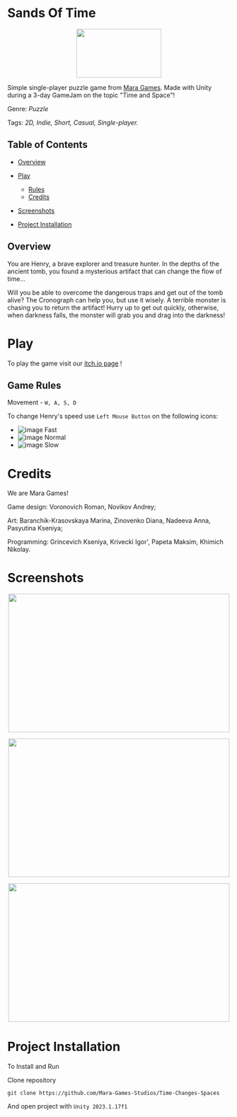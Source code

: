 # Sands Of Time
<p align="center">
  <img src="https://github.com/user-attachments/assets/7f175246-ce5f-4601-b896-d5ceb9dea9e2" width="192" height="110">
</p>

Simple single-player puzzle game from [Mara Games](https://github.com/Mara-Games-Studios). Made with Unity during a 3-day GameJam on the topic "Time and Space"! 

Genre: *Puzzle*

Tags: *2D, Indie, Short, Casual, Single-player.*

## Table of Contents
- [Overview](##Overview)
- [Play](#Play)
  - [Rules](#GameRules)
  - [Credits](#Credits)
    
- [Screenshots](#Screenshots)
- [Project Installation](#ProjectInstallation)

## Overview
You are Henry, a brave explorer and treasure hunter. In the depths of the ancient tomb, you found a mysterious artifact that can change the flow of time...

Will you be able to overcome the dangerous traps and get out of the tomb alive? The Cronograph can help you, but use it wisely. A terrible monster is chasing you to return the artifact! Hurry up to get out quickly, otherwise, when darkness falls, the monster will grab you and drag into the darkness!

# Play
To play the game visit our [itch.io page](https://mara-games-hub.itch.io/time-changes-spaces) !

## Game Rules
 Movement - `W, A, S, D`

 To change Henry's speed use `Left Mouse Button` on the following icons:

- ![image](https://github.com/user-attachments/assets/5f629082-3e4c-4da0-b38e-2ac497032656) Fast
- ![image](https://github.com/user-attachments/assets/9ac2342c-30db-45f8-9de6-f57ff3733b11) Normal
- ![image](https://github.com/user-attachments/assets/f366ea84-1f05-4565-9388-2d844e0aed80) Slow

# Credits

We are Mara Games!

Game design: Voronovich Roman, Novikov Andrey;

Art: Baranchik-Krasovskaya Marina, Zinovenko Diana, Nadeeva Anna, Pasyutina Kseniya;

Programming: Grincevich Kseniya, Krivecki Igor', Papeta Maksim, Khimich Nikolay.

# Screenshots

<p align="center">
  <img src="https://github.com/user-attachments/assets/8a2cb012-6df8-41ff-a9d9-52a3eb8e2d87" width="500" height="313"> 
</p>

<p align="center">
  <img src="https://github.com/user-attachments/assets/8a2cb012-6df8-41ff-a9d9-52a3eb8e2d87" width="500" height="313">
</p>

<p align="center">
  <img src="https://github.com/user-attachments/assets/49581305-a167-48d0-acb1-037ae8dd6b27" width="500" height="313"> 
</p>

# Project Installation
To Install and Run

Clone repository
```
git clone https://github.com/Mara-Games-Studios/Time-Changes-Spaces
```
And open project with `Unity 2023.1.17f1`
